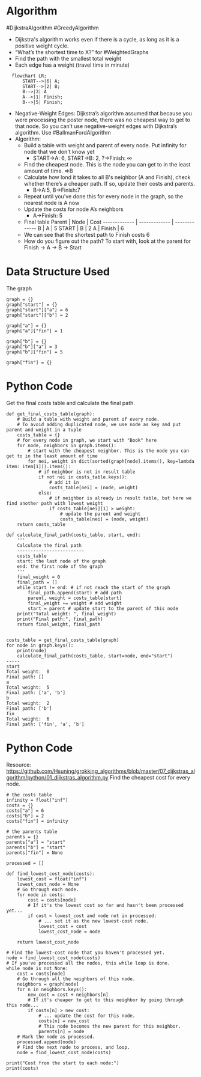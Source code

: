 # Algorithm
#DijkstraAlgorithm #GreedyAlgorithm 
- Dijkstra's algorithm works even if there is a cycle, as long as it is a positive weight cycle.
- “What’s the shortest time to X?” for #WeightedGraphs 
- Find the path with the smallest total weight
- Each edge has a weight (travel time in minute)
```mermaid
  flowchart LR;
      START-->|6| A;
      START-->|2| B;
      B-->|3| A
      A-->|1| Finish;
      B-->|5| Finish;
```
- Negative-Weight Edges: Dijkstra’s algorithm assumed that because you were processing the poster node, there was no cheapest way to get to that node. So you can’t use negative-weight edges with Dijkstra’s algorithm. Use #BallmanFordAlgorithm 
- Algorithm:
	- Build a table with weight and parent of every node. Put infinity for node that we don't know yet
		- START->A: 6, START->B: 2, ?->Finish: $\infty$
	- Find the cheapest node. This is the node you can get to in the least amount of time. =>B
	- Calculate how lond it takes to all B's neighbor (A and Finish), check whether there’s a cheaper path. If so, update their costs and parents.
		- B->A:5, B->Finish:7
	- Repeat until you've done this for every node in the graph, so the nearest node is A now
	- Update the costs for node A’s neighbors
		- A->Finish: 5
	- Final table
Parent  | Node | Cost
------------- | ------------- | -------------
B  | A | 5
START  | B | 2
A  | Finish | 6
	- We can see that the shortest path to Finish costs 6
	- How do you figure out the path? To start with, look at the parent for 
	  Finish -> A -> B -> Start


# Data Structure Used
The graph
```
graph = {}
graph["start"] = {}
graph["start"]["a"] = 6
graph["start"]["b"] = 2

graph["a"] = {}
graph["a"]["fin"] = 1

graph["b"] = {}
graph["b"]["a"] = 3
graph["b"]["fin"] = 5

graph["fin"] = {}
```

# Python Code
Get the final costs table and calculate the final path.

```
def get_final_costs_table(graph):
    # Build a table with weight and parent of every node.
    # To avoid adding duplicated node, we use node as key and put parent and weight in a tuple
    costs_table = {}
    # for every node in graph, we start with "Book" here
    for node, neighbors in graph.items():
        # start with the cheapest neighbor. This is the node you can get to in the least amount of time
        for nei, weight in dict(sorted(graph[node].items(), key=lambda item: item[1])).items():
            # if neighbor is not in result table
            if not nei in costs_table.keys():
                # add it in
                costs_table[nei] = (node, weight)
            else:
                # if neighbor is already in result table, but here we find another path with lowest weight
                if costs_table[nei][1] > weight:
                    # update the parent and weight
                    costs_table[nei] = (node, weight)
    return costs_table

def calculate_final_path(costs_table, start, end):
    '''
    Calculate the final path
    -------------------------
    costs_table
    start: the last node of the graph
    end: the first node of the graph
    '''
    final_weight = 0
    final_path = []
    while start != end: # if not reach the start of the graph
        final_path.append(start) # add path
        parent, weight = costs_table[start]
        final_weight += weight # add weight
        start = parent # update start to the parent of this node
    print("Total weight: ", final_weight)
    print("Final path:", final_path)
    return final_weight, final_path


costs_table = get_final_costs_table(graph)
for node in graph.keys():
    print(node)
    calculate_final_path(costs_table, start=node, end="start")
-----
start
Total weight:  0
Final path: []
a
Total weight:  5
Final path: ['a', 'b']
b
Total weight:  2
Final path: ['b']
fin
Total weight:  6
Final path: ['fin', 'a', 'b']
```

# Python Code
Resource: https://github.com/Hsuning/grokking_algorithms/blob/master/07_dijkstras_algorithm/python/01_dijkstras_algorithm.py
Find the cheapest cost for every node.
```
# the costs table
infinity = float("inf")
costs = {}
costs["a"] = 6
costs["b"] = 2
costs["fin"] = infinity

# the parents table
parents = {}
parents["a"] = "start"
parents["b"] = "start"
parents["fin"] = None

processed = []

def find_lowest_cost_node(costs):
    lowest_cost = float("inf")
    lowest_cost_node = None
    # Go through each node.
    for node in costs:
        cost = costs[node]
        # If it's the lowest cost so far and hasn't been processed yet...
        if cost < lowest_cost and node not in processed:
            # ... set it as the new lowest-cost node.
            lowest_cost = cost
            lowest_cost_node = node
            
    return lowest_cost_node

# Find the lowest-cost node that you haven't processed yet.
node = find_lowest_cost_node(costs)
# If you've processed all the nodes, this while loop is done.
while node is not None:
    cost = costs[node]
    # Go through all the neighbors of this node.
    neighbors = graph[node]
    for n in neighbors.keys():
        new_cost = cost + neighbors[n]
        # If it's cheaper to get to this neighbor by going through this node...
        if costs[n] > new_cost:
            # ... update the cost for this node.
            costs[n] = new_cost
            # This node becomes the new parent for this neighbor.
            parents[n] = node
    # Mark the node as processed.
    processed.append(node)
    # Find the next node to process, and loop.
    node = find_lowest_cost_node(costs)

print("Cost from the start to each node:")
print(costs)
```